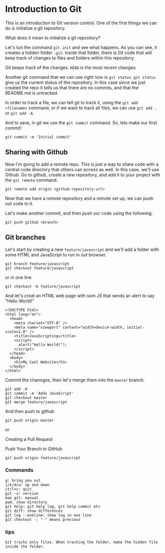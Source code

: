 # Introduction to Git

This is an introduction to Git version control. One of the first things we can do is initialize a git repository.

What does it mean to initialize a git repository?

Let's tun the command `git init` and see what happens.
As you can see, it creates a hidden folder `.git`.
Inside that folder, there is Git code that will keep track of changes to files and folders within this repository.

Git keeps track of the changes.
`HEAD` is the most recent changes.

Another git command that we can use right now is `git status`.
`git status` give us the current status of the repository. In this case since we just created the repo it tells us that there are no commits, and that the README.md is untracked.

In order to track a file, we can tell git to track it, using the `git add <filename>` command, or if we want to track all files, we can use `git add .` or `git add -A`.

And to save, in git we use the `git commit` command.
So, lets make our first commit!

```
git commit -m 'Initial commit'
```

## Sharing with Github

Now I'm going to add a remote repo. This is just a way to share code with a central code directory that others can access as well. In this case, we'll use Github.
Go to github, create a new repository, and add it to your project with the `git remote` command.

```
git remote add origin <github-repository-url>
```

Now that we have a remote repository and a remote set up, we can push out code to it.

Let's make another commit, and then push our code using the following:

```
git push github <branch>
```

## Git branches

Let's start by creating a new `feature/javascript` and we'll add a folder with some HTML and JavaScript to run in out browser.

```
git branch feature/javascript
git checkout feature/javascript
```

or in one line

```
git checkout -b feature/javascript
```

And let's creat an HTML web page with som JS that sends an alert to say "Hello World!"

```
<!DOCTYPE html>
<html lang="en">
  <head>
    <meta charset="UTF-8" />
    <meta name="viewport" content="width=device-width, initial-scale=1.0" />
    <title>JavaScripting</title>
    <script>
      alert("Hello World!");
    </script>
  </head>
  <body>
    <h1>My Cool Website</h1>
  </body>
</html>
```

Commit the channges, then let's merge them into the `master` branch.

```
git add -A
git commit -m 'Adds JavaScript'
git checkout master
git merge feature/javascript
```

And then push to github

```
git push origin master
```

or

Creating a Pull Request

Push Your Branch to GitHub

```
git push origin feature/javascript
```

### Commands

```
q: bring you out
j/k/d/w: up and down
ctrl+c: quit
git -v: version
man git: manual
pwd: show directory
git help: git help log, git help commit etc
git diff: show differences
git log --oneline: show log in one line
git checkout -: "-" means previous
```

### tips

```
Git tracks only files. When tracking the folder, make the hidden file inside the folder.
```
